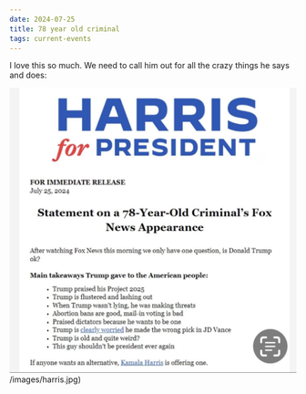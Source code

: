 ```yaml
---
date: 2024-07-25
title: 78 year old criminal
tags: current-events
---
```


I love this so much. We need to call him out for all the crazy things he says and does:

![78year](https://raw.githubusercontent.com/muneer78/muneer78.github.io/master/images/harris.jpg)
/images/harris.jpg)
